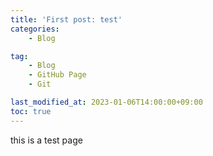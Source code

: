 ```yaml
---
title: 'First post: test'
categories:
    - Blog

tag:
    - Blog
    - GitHub Page
    - Git

last_modified_at: 2023-01-06T14:00:00+09:00
toc: true
---
```


this is a test page
